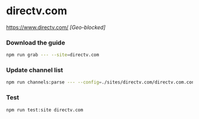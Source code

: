 # directv.com

https://www.directv.com/ _[Geo-blocked]_

### Download the guide

```sh
npm run grab --- --site=directv.com
```

### Update channel list

```sh
npm run channels:parse --- --config=./sites/directv.com/directv.com.config.js --output=./sites/directv.com/directv.com.channels.xml
```

### Test

```sh
npm run test:site directv.com
```
